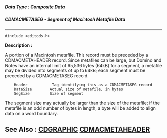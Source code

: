 ##### Data Type : Composite Data
##### CDMACMETASEG - Segment of Macintosh Metafile Data
---
```
#include <editods.h>
```
**Description :**

A portion of a Macintosh metafile.  This record must be preceded by a 
CDMACMETAHEADER record.  Since metafiles can be large, but Domino and Notes 
have an internal limit of 65,536 bytes (64kB) for a segment, a metafile may be 
divided into segments of up to 64kB;  each segment must be preceded by a 
CDMACMETASEG record.

        Header           Tag identifying this as a CDMACMETASEG record
        DataSize        Actual size of metafile, in bytes
        SegSize         Size of segment

The segment size may actually be larger than the size of the metafile;  if the 
metafile is an odd number of bytes in length, a byte will be added to align 
data on a word boundary.

**See Also :**
[CDGRAPHIC](/reference/Data/CDGRAPHIC)
[CDMACMETAHEADER](/reference/Data/CDMACMETAHEADER)
---
